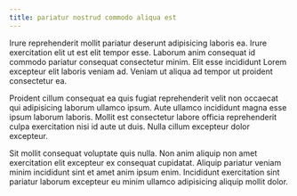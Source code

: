```yaml
---
title: pariatur nostrud commodo aliqua est
---
```


Irure reprehenderit mollit pariatur deserunt adipisicing laboris ea. Irure exercitation elit ut est elit tempor esse. Laborum anim consequat id commodo pariatur consequat consectetur minim. Elit esse incididunt Lorem excepteur elit laboris veniam ad. Veniam ut aliqua ad tempor ut proident consectetur ea.

Proident cillum consequat ea quis fugiat reprehenderit velit non occaecat qui adipisicing laborum ullamco ipsum. Aute ullamco incididunt magna esse ipsum laborum laboris. Mollit est consectetur labore officia reprehenderit culpa exercitation nisi id aute ut duis. Nulla cillum excepteur dolor excepteur.

Sit mollit consequat voluptate quis nulla. Non anim aliquip non amet exercitation elit excepteur ex consequat cupidatat. Aliquip pariatur veniam minim incididunt sint et amet anim ipsum enim. Incididunt exercitation sint pariatur laborum excepteur eu minim ullamco adipisicing aliquip mollit dolor.